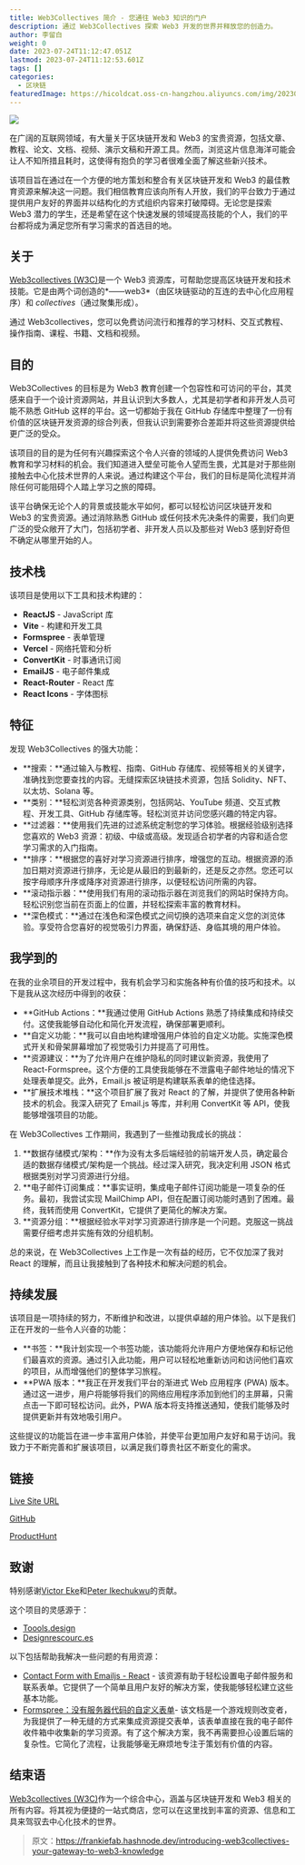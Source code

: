 ```yaml
---
title: Web3Collectives 简介 - 您通往 Web3 知识的门户
description: 通过 Web3Collectives 探索 Web3 开发的世界并释放您的创造力。
author: 李留白
weight: 0
date: 2023-07-24T11:12:47.051Z
lastmod: 2023-07-24T11:12:53.601Z
tags: []
categories:
  - 区块链
featuredImage: https://hicoldcat.oss-cn-hangzhou.aliyuncs.com/img/20230724185701.png
---
```


![](https://hicoldcat.oss-cn-hangzhou.aliyuncs.com/img/20230724185701.png)

在广阔的互联网领域，有大量关于区块链开发和 Web3 的宝贵资源，包括文章、教程、论文、文档、视频、演示文稿和开源工具。然而，浏览这片信息海洋可能会让人不知所措且耗时，这使得有抱负的学习者很难全面了解这些新兴技术。

该项目旨在通过在一个方便的地方策划和整合有关区块链开发和 Web3 的最佳教育资源来解决这一问题。我们相信教育应该向所有人开放，我们的平台致力于通过提供用户友好的界面并以结构化的方式组织内容来打破障碍。无论您是探索 Web3 潜力的学生，还是希望在这个快速发展的领域提高技能的个人，我们的平台都将成为满足您所有学习需求的首选目的地。

## 关于

[Web3collectives (W3C)](https://web3collectives.vercel.app/)是一个 Web3 资源库，可帮助您提高区块链开发和技术技能。它是由两个词创造的*——web3*（由区块链驱动的互连的去中心化应用程序）和 *collectives*（通过聚集形成）。

通过 Web3collectives，您可以免费访问流行和推荐的学习材料、交互式教程、操作指南、课程、书籍、文档和视频。

## 目的

Web3Collectives 的目标是为 Web3 教育创建一个包容性和可访问的平台，其灵感来自于一个设计资源网站，并且认识到大多数人，尤其是初学者和非开发人员可能不熟悉 GitHub 这样的平台。这一切都始于我在 GitHub 存储库中整理了一份有价值的区块链开发资源的综合列表，但我认识到需要弥合差距并将这些资源提供给更广泛的受众。

该项目的目的是为任何有兴趣探索这个令人兴奋的领域的人提供免费访问 Web3 教育和学习材料的机会。我们知道进入壁垒可能令人望而生畏，尤其是对于那些刚接触去中心化技术世界的人来说。通过构建这个平台，我们的目标是简化流程并消除任何可能阻碍个人踏上学习之旅的障碍。

该平台确保无论个人的背景或技能水平如何，都可以轻松访问区块链开发和 Web3 的宝贵资源。通过消除熟悉 GitHub 或任何技术先决条件的需要，我们向更广泛的受众敞开了大门，包括初学者、非开发人员以及那些对 Web3 感到好奇但不确定从哪里开始的人。

## 技术栈

该项目是使用以下工具和技术构建的：

- **ReactJS** - JavaScript 库
- **Vite** - 构建和开发工具
- **Formspree** - 表单管理
- **Vercel** - 网络托管和分析
- **ConvertKit** - 时事通讯订阅
- **EmailJS** - 电子邮件集成
- **React-Router** - React 库
- **React Icons** - 字体图标

## 特征

发现 Web3Collectives 的强大功能：

- **搜索：**通过输入与教程、指南、GitHub 存储库、视频等相关的关键字，准确找到您要查找的内容。无缝探索区块链技术资源，包括 Solidity、NFT、以太坊、Solana 等。
- **类别：**轻松浏览各种资源类别，包括网站、YouTube 频道、交互式教程、开发工具、GitHub 存储库等。轻松浏览并访问您感兴趣的特定内容。
- **过滤器：**使用我们先进的过滤系统定制您的学习体验。根据经验级别选择您喜欢的 Web3 资源：初级、中级或高级。发现适合初学者的内容和适合您学习需求的入门指南。
- **排序：**根据您的喜好对学习资源进行排序，增强您的互动。根据资源的添加日期对资源进行排序，无论是从最旧的到最新的，还是反之亦然。您还可以按字母顺序升序或降序对资源进行排序，以便轻松访问所需的内容。
- **滚动指示器：**使用我们有用的滚动指示器在浏览我们的网站时保持方向。轻松识别您当前在页面上的位置，并轻松探索丰富的教育材料。
- **深色模式：**通过在浅色和深色模式之间切换的选项来自定义您的浏览体验。享受符合您喜好的视觉吸引力界面，确保舒适、身临其境的用户体验。

## 我学到的

在我的业余项目的开发过程中，我有机会学习和实施各种有价值的技巧和技术。以下是我从这次经历中得到的收获：

- **GitHub Actions：**我通过使用 GitHub Actions 熟悉了持续集成和持续交付。这使我能够自动化和简化开发流程，确保部署更顺利。
- **自定义功能：**我可以自由地构建增强用户体验的自定义功能。实施深色模式开关和骨架屏幕增加了视觉吸引力并提高了可用性。
- **资源建议：**为了允许用户在维护隐私的同时建议新资源，我使用了 React-Formspree。这个方便的工具使我能够在不泄露电子邮件地址的情况下处理表单提交。此外，Email.js 被证明是构建联系表单的绝佳选择。
- **扩展技术堆栈：**这个项目扩展了我对 React 的了解，并提供了使用各种新技术的机会。我深入研究了 Email.js 等库，并利用 ConvertKit 等 API，使我能够增强项目的功能。

在 Web3Collectives 工作期间，我遇到了一些推动我成长的挑战：

1. **数据存储模式/架构：**作为没有太多后端经验的前端开发人员，确定最合适的数据存储模式/架构是一个挑战。经过深入研究，我决定利用 JSON 格式根据类别对学习资源进行分组。
2. **电子邮件订阅集成：**事实证明，集成电子邮件订阅功能是一项复杂的任务。最初，我尝试实现 MailChimp API，但在配置订阅功能时遇到了困难。最终，我转而使用 ConvertKit，它提供了更简化的解决方案。
3. **资源分组：**根据经验水平对学习资源进行排序是一个问题。克服这一挑战需要仔细考虑并实施有效的分组机制。

总的来说，在 Web3Collectives 上工作是一次有益的经历，它不仅加深了我对 React 的理解，而且让我接触到了各种技术和解决问题的机会。

## 持续发展

该项目是一项持续的努力，不断维护和改进，以提供卓越的用户体验。以下是我们正在开发的一些令人兴奋的功能：

- **书签：**我计划实现一个书签功能，该功能将允许用户方便地保存和标记他们最喜欢的资源。通过引入此功能，用户可以轻松地重新访问和访问他们喜欢的项目，从而增强他们的整体学习旅程。
- **PWA 版本：**我正在开发我们平台的渐进式 Web 应用程序 (PWA) 版本。通过这一进步，用户将能够将我们的网络应用程序添加到他们的主屏幕，只需点击一下即可轻松访问。此外，PWA 版本将支持推送通知，使我们能够及时提供更新并有效地吸引用户。

这些提议的功能旨在进一步丰富用户体验，并使平台更加用户友好和易于访问。我致力于不断完善和扩展该项目，以满足我们尊贵社区不断变化的需求。

## 链接

[Live Site URL](https://web3collectives.vercel.app/)

[GitHub](https://github.com/frankiefab100/Web3Collectives)

[ProductHunt](https://www.producthunt.com/posts/web3collectives)

## 致谢

特别感谢[Victor Eke](https://hashnode.com/@Eke)和[Peter Ikechukwu](https://github.com/ikechukwu-peter)的贡献。

这个项目的灵感源于：

- [Toools.design](https://toools.design/)
- [Designrescourc.es](https://designrescourc.es/)

以下包括帮助我解决一些问题的有用资源：

- [Contact Form with Emailjs - React](https://dev.to/ebereplenty/contact-form-with-emailjs-react-581c) - 该资源有助于轻松设置电子邮件服务和联系表单。它提供了一个简单且用户友好的解决方案，使我能够轻松建立这些基本功能。
- [Formspree：没有服务器代码的自定义表单](https://formspree.io/)- 该文档是一个游戏规则改变者，为我提供了一种无缝的方式来集成资源提交表单，该表单直接在我的电子邮件收件箱中收集新的学习资源。有了这个解决方案，我不再需要担心设置后端的复杂性。它简化了流程，让我能够毫无麻烦地专注于策划有价值的内容。

## 结束语

[Web3collectives (W3C)](https://web3collectives.vercel.app/)作为一个综合中心，涵盖与区块链开发和 Web3 相关的所有内容。将其视为便捷的一站式商店，您可以在这里找到丰富的资源、信息和工具来驾驭去中心化技术的世界。

> 原文：https://frankiefab.hashnode.dev/introducing-web3collectives-your-gateway-to-web3-knowledge
